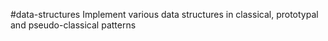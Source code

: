 #data-structures
Implement various data structures in classical, prototypal and pseudo-classical patterns
